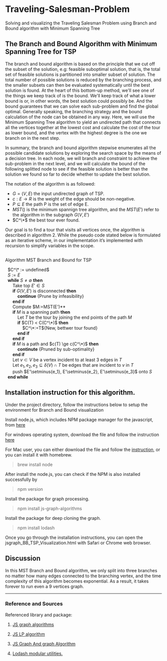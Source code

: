 # Traveling-Salesman-Problem
Solving and visualizing the Traveling Salesman Problem using Branch and Bound algorithm with Minimum Spanning Tree 


## **The Branch and Bound Algorithm with Minimum Spanning Tree for TSP**

The branch and bound algorithm is based on the principle that we cut off the subset of the solution, e.g: feasible suboptimal solution, that is, the total set of feasible solutions is partitioned into smaller subset of solution. 
The total number of possible solutions is reduced by the branching process, and the smaller subsets can then be evaluated systematically until the best solution is found. 
At the heart of this bottom-up method, we'll see one of the things we keep track of is the bound. We'll keep track of what a lower bound is or, in other words, the best solution could possibly be. And the bound guarantees that we can solve each sub-problem and find the global optimal. Generally speaking, the branching strategy and the bound calculation of the node can be obtained in any way. Here, we will use the Minimum Spanning Tree algorithm to yield an undirected path that connects all the vertices together at the lowest cost and calculate the cost of the tour as lower bound, and the vertex with the highest degree is the one we branch on in the next step. 


In summary, the branch and bound algorithm stepwise enumerates all the possible candidate solutions by exploring the search space by the means of a decision tree.
In each node, we will branch and constraint to achieve the sub-problem in the next level, and we will calculate the bound of the following splitted node to see if the feasible solution is better than the solution we found so far to decide whether to update the best solution. 

The notation of the algorithm is as followed:

 * $G = (V,E)$ the input undirected graph of TSP.
 * $c : E  \rightarrow  R$ is the weight of the edge should be non-negative.
 * $P \subseteq E$ the path P is the set of edge E.
 * $MST()$ is the minimum spannign tree algorithm, and the $MST(E')$ refer to the algorithm in the subgraph $G(V,E')$
 * $C^\*$ the best tour ever found.

Our goal is to find a tour that visits all vertices once, the algorithm is described in algorithm 2. While the pseudo code stated below is formulated as an iterative scheme, in our
implementation it’s implemented with recursion to simplify variables in the scope.

##
Algorithm MST Branch and Bound for TSP


&nbsp; $C^\* := undefined$<br/>
&nbsp; $S:={E}$<br/>
&nbsp; **while** $S \neq \emptyset$ **then**<br/>
&nbsp; &nbsp; &nbsp; Take top $E' \in S$<br/>
&nbsp; &nbsp; &nbsp; **if** $G(V,E')$ is disconnected **then**<br/>
&nbsp; &nbsp; &nbsp; &nbsp; &nbsp; **continue** {Prune by infeasibility}<br/>
&nbsp; &nbsp; &nbsp; **end if**<br/>
&nbsp; &nbsp; &nbsp; Compute $M:=MST(E')**<br/>
&nbsp; &nbsp; &nbsp; **if** $M$ is a spanning path **then**<br/>
&nbsp; &nbsp; &nbsp; &nbsp; &nbsp; Let $T$ be the tour by joining the end points of the path $M$<br/>
&nbsp; &nbsp; &nbsp; &nbsp; &nbsp; **if** $C(T) < C(C^\*)$ **then**<br/>
&nbsp; &nbsp; &nbsp; &nbsp; &nbsp; &nbsp; &nbsp;  $C^\*:=T${New, bettwer tour found}<br/>
&nbsp; &nbsp; &nbsp; &nbsp; &nbsp; **end if**<br/>
&nbsp; &nbsp; &nbsp; **end if**<br/>
&nbsp; &nbsp; &nbsp; **if** $M$ is a path and $c(T) \ge c(C^\*)$ **then**<br/>
&nbsp; &nbsp; &nbsp; &nbsp; &nbsp; **continute** {Pruned by sub-optimality}<br/>
&nbsp; &nbsp; &nbsp; **end if**<br/>
&nbsp; &nbsp; &nbsp; Let $v \subset V$ be a vertex incident to at least 3 edges in $T$<br/>
&nbsp; &nbsp; &nbsp; Let $e_1, e_2, e_3 \subseteq \delta(V) \cap T$ be edges that are incident to $v$ in $T$<br/>
&nbsp; &nbsp; &nbsp; push $E'\setminus\{e_1}, E'\setminus\{e_2\}, E'\setminus\{e_3\}$ onto $S$<br/>
&nbsp; **end while**<br/>

## Installation instruction for this algorithm. 

Under the project directory, follow the instructions below to setup the environment for Branch and Bound visualization 

Install node.js, which includes NPM package manager for the javascript, from [here](https://nodejs.org/en/download/)

For windows operating system, download the file and follow the instruction [here](https://phoenixnap.com/kb/install-node-js-npm-on-windows)

For Mac user, you can either download the file and follow the [instruction](https://radixweb.com/blog/installing-npm-and-nodejs-on-windows-and-mac), or you can install it with homebrew.
> brew install node

After install the node.js, you can check if the NPM is also installed successfully by
> npm version

Install the package for graph processing.
> npm install js-graph-algorithms

Install the package for deep cloning the graph.
> npm install lodash

Once you go through the installation instructions, you can open the jsgraph_BB_TSP_Visualization.html with Safari or Chrome web browser.

## Discussion

In this MST Branch and Bound algorithm, we only split into three branches no matter how many edges connected to the branching vertex, and the time complexity of this algorithm becomes exponential. As a result, it takes forever to run even a 9 vertices graph.


---
### **Reference and Sources**


Referenced library and package:

1. [JS graph algorithms](https://github.com/chen0040/js-graph-algorithms)

2. [JS LP algorithm](https://github.com/JWally/jsLPSolver)

3. [JS Graph And graph Algorithm](https://github.com/dagrejs/graphlib/wiki#browser-scripts)

4. [Lodash modular utilities.](https://www.jsdelivr.com/package/npm/lodash)
